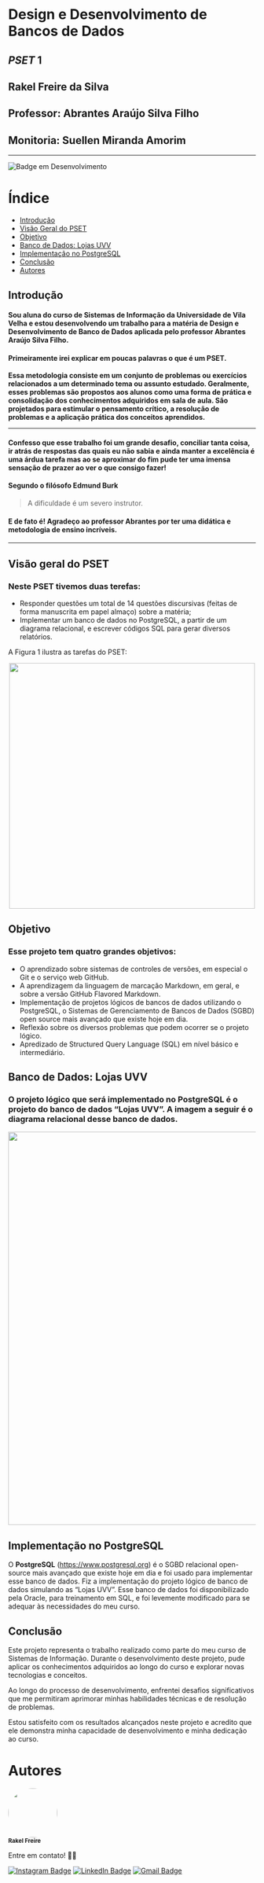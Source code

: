 # Design e Desenvolvimento de Bancos de Dados
## _PSET_ 1
## Rakel Freire da Silva
## Professor: Abrantes Araújo Silva Filho
## Monitoria: Suellen Miranda Amorim
---
![Badge em Desenvolvimento](http://img.shields.io/static/v1?label=STATUS&message=EM%20DESENVOLVIMENTO&color=GREEN&style=for-the-badge)

Índice
=================
<!--ts-->
   * [Introdução](#introdução)
   * [Visão Geral do PSET](#visão-geral-do-pset)
   * [Objetivo](#objetivo)
   * [Banco de Dados: Lojas UVV](#banco-de-dados-lojas-uvv)
   * [Implementação no PostgreSQL](#implementação-no-postgresql)
   * [Conclusão](#conclusão)
   * [Autores](#autores)
<!--te-->



## Introdução

#### Sou aluna do curso de Sistemas de Informação da Universidade de Vila Velha e estou desenvolvendo um trabalho para a matéria de Design e Desenvolvimento de Banco de Dados aplicada pelo professor Abrantes Araújo Silva Filho. 
#### Primeiramente irei explicar em poucas palavras o que é um **PSET**. 
 **Essa  metodologia consiste em um conjunto de problemas ou exercícios relacionados a um determinado tema ou assunto estudado. Geralmente, esses problemas são propostos aos alunos como uma forma de prática e consolidação dos conhecimentos adquiridos em sala de aula. São projetados para estimular o pensamento crítico, a resolução de problemas e a aplicação prática dos conceitos aprendidos.**

---
#### Confesso que esse trabalho foi um grande desafio, conciliar tanta coisa, ir atrás de respostas das quais eu não sabia e ainda manter a excelência é uma árdua tarefa mas ao se aproximar do fim pude ter uma imensa sensação de prazer ao ver o que consigo fazer! 
#### Segundo o filósofo Edmund Burk
> A dificuldade é um severo instrutor.

#### E de fato é! Agradeço ao professor Abrantes por ter uma didática e metodologia de ensino incríveis. 
---

## Visão geral do PSET

### Neste PSET tivemos duas terefas:

 -  Responder questões um total de 14 questões discursivas (feitas de forma manuscrita em papel almaço) sobre a matéria;
 - Implementar um banco de dados no PostgreSQL, a partir de um diagrama relacional, e escrever códigos SQL para gerar diversos relatórios. 
 
 A Figura 1 ilustra as tarefas do PSET:
 
 <div align="center">
<img src="https://github.com/rakel06/uvv_bd1_si1n/assets/131298397/45619ecd-af44-4342-b89d-592dee006bf1" width="500px" />
</div>

## Objetivo

### Esse projeto tem quatro grandes objetivos:
- O aprendizado sobre sistemas de controles de versões, em especial o Git e o serviço web GitHub.
- A aprendizagem da linguagem de marcação Markdown, em geral, e sobre a versão GitHub Flavored Markdown.
- Implementação de projetos lógicos de bancos de dados utilizando o PostgreSQL, o Sistemas de Gerenciamento de Bancos de Dados (SGBD) open source mais avançado que existe hoje em dia.
- Reflexão sobre os diversos problemas que podem ocorrer se o projeto lógico.
- Apredizado de Structured Query Language (SQL) em nível básico e intermediário.


 ## Banco de Dados: Lojas UVV

 ### O projeto lógico que será implementado no PostgreSQL é o projeto do banco de dados “Lojas UVV”. A imagem a seguir é o diagrama relacional desse banco de dados.

<div align="center">
<img src="https://github.com/rakel06/uvv_bd1_si1n/assets/131298397/052eca53-ee36-4644-8de9-ab30aa5493bd" width="800px" />
</div>


## Implementação no PostgreSQL
O **PostgreSQL** (https://www.postgresql.org) é o SGBD relacional open-source mais avançado que existe hoje em dia e foi usado para implementar esse banco de dados. Fiz a implementação do projeto lógico de banco de dados simulando as “Lojas UVV”. Esse banco de dados foi disponibilizado pela Oracle, para treinamento em SQL, e foi levemente modificado para se adequar às necessidades do meu curso. 

## Conclusão

Este projeto representa o trabalho realizado como parte do meu curso de Sistemas de Informação. Durante o desenvolvimento deste projeto, pude aplicar os conhecimentos adquiridos ao longo do curso e explorar novas tecnologias e conceitos.

Ao longo do processo de desenvolvimento, enfrentei desafios significativos que me permitiram aprimorar minhas habilidades técnicas e de resolução de problemas. 

Estou satisfeito com os resultados alcançados neste projeto e acredito que ele demonstra minha capacidade de desenvolvimento e minha dedicação ao curso. 

# Autores

 <img style="border-radius: 50%;" src="https://github.com/rakel06/uvv_bd1_si1n/assets/131298397/23e267bc-7f7c-4791-b016-6f26002d9cf5" width="100px;" alt=""/>
 <br />
 <sub><b>Rakel Freire</b></sub></a>


Entre em contato! 👋🏽

[![Instagram Badge](https://img.shields.io/badge/-rakelfreire_-E4405F?style=flat-square&labelColor=E4405F&logo=instagram&logoColor=white&link=https://www.instagram.com/rakelfreire_/)](https://www.instagram.com/rakelfreire_/) [![LinkedIn Badge](https://img.shields.io/badge/-Rakel%20Freire-blue?style=flat-square&logo=Linkedin&logoColor=white&link=https://www.linkedin.com/in/rakel-freire-69b0a4226/)](https://www.linkedin.com/in/rakel-freire-69b0a4226/)
[![Gmail Badge](https://img.shields.io/badge/kekel.fsilva%40gmail.com-c14438?style=flat-square&logo=Gmail&logoColor=white&link=mailto:kekel.fsilva%40gmail.com)](mailto:kekel.fsilva%40gmail.com)
